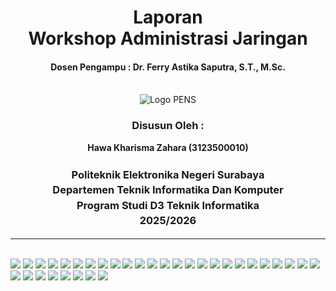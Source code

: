 <div align="center">
  <h1 style="text-align: center;font-weight: bold">Laporan<br>Workshop Administrasi Jaringan<br></h1>
  <h4 style="text-align: center;">Dosen Pengampu : Dr. Ferry Astika Saputra, S.T., M.Sc.</h4>
</div>
<br />
<div align="center">
  <img src="https://upload.wikimedia.org/wikipedia/id/4/44/Logo_PENS.png" alt="Logo PENS">
  <h3 style="text-align: center;">Disusun Oleh :</h3>
  <p style="text-align: center;">
    <strong>Hawa Kharisma Zahara (3123500010)</strong>
  </p>
<h3 style="text-align: center;line-height: 1.5">Politeknik Elektronika Negeri Surabaya<br>Departemen Teknik Informatika Dan Komputer<br>Program Studi D3 Teknik Informatika<br>2025/2026</h3>
  <hr>
</div>
<br>

<img src="images/1.png">
<img src="images/2.png">
<img src="images/3.png">
<img src="images/4.png">
<img src="images/5.png">
<img src="images/6.png">
<img src="images/7.png">
<img src="images/8.png">
<img src="images/9.png">
<img src="images/10.png">
<img src="images/11.png">
<img src="images/12.png">
<img src="images/13.png">
<img src="images/14.png">
<img src="images/15.png">
<img src="images/16.png">
<img src="images/17.png">
<img src="images/18.png">
<img src="images/19.png">
<img src="images/20.png">
<img src="images/21.png">
<img src="images/22.png">
<img src="images/23.png">
<img src="images/24.png">
<img src="images/25.png">
<img src="images/26.png">
<img src="images/27.png">
<img src="images/28.png">
<img src="images/29.png">
<img src="images/30.png">
<img src="images/31.png">
<img src="images/32.png">
<img src="images/33.png">
